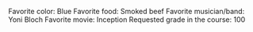 Favorite color: Blue
Favorite food: Smoked beef
Favorite musician/band: Yoni Bloch
Favorite movie: Inception
Requested grade in the course: 100
